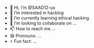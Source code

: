 - 👋 Hi, I’m @SAAD12-ux
- 👀 I’m interested in hacking
- 🌱 I’m currently learning ethical hacking
- 💞️ I’m looking to collaborate on ...
- 📫 How to reach me ...
- 😄 Pronouns: ...
- ⚡ Fun fact: ...

<!---
SAAD12-ux/SAAD12-ux is a ✨ special ✨ repository because its `README.md` (this file) appears on your GitHub profile.
You can click the Preview link to take a look at your changes.
--->

